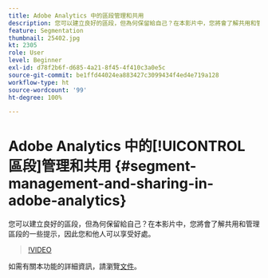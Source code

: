 ```yaml
---
title: Adobe Analytics 中的區段管理和共用
description: 您可以建立良好的區段，但為何保留給自己？在本影片中，您將會了解共用和管理區段的一些提示，因此您和他人可以享受好處。
feature: Segmentation
thumbnail: 25402.jpg
kt: 2305
role: User
level: Beginner
exl-id: d78f2b6f-d685-4a21-8f45-4f410c3a0e5c
source-git-commit: be1ffd44024ea883427c3099434f4ed4e719a128
workflow-type: ht
source-wordcount: '99'
ht-degree: 100%

---
```


# Adobe Analytics 中的[!UICONTROL 區段]管理和共用 {#segment-management-and-sharing-in-adobe-analytics}

您可以建立良好的區段，但為何保留給自己？在本影片中，您將會了解共用和管理區段的一些提示，因此您和他人可以享受好處。

>[!VIDEO](https://video.tv.adobe.com/v/25402/?quality=12&learn=on)

如需有關本功能的詳細資訊，請瀏覽[文件](https://experienceleague.adobe.com/docs/analytics/components/segmentation/segmentation-workflow/seg-manage.html?lang=zh-Hant)。
